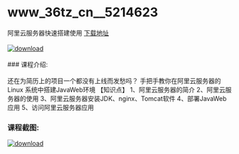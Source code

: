 # www_36tz_cn__5214623
阿里云服务器快速搭建使用
[下载地址](http://www.36tz.cn/article/5214623 "下载地址")
<br/></br>[![download](http://36tz.cn/muke_img/2020_07_1-89.png "下载地址")](http://www.36tz.cn/article/5214623 "下载地址")
<br/></br>### 课程介绍:<br/></br>还在为简历上的项目一个都没有上线而发愁吗？
手把手教你在阿里云服务器的Linux 系统中搭建JavaWeb环境
【知识点】
1、阿里云服务器的简介
2、阿里云服务器的使用
3、阿里云服务器安装JDK、nginx、Tomcat软件
4、部署JavaWeb应用
5、访问阿里云服务器应用

### 课程截图:
[![download](http://36tz.cn/muke_img/2020_07_2-89.png "下载地址")](http://www.36tz.cn/article/5214623 "下载地址")
